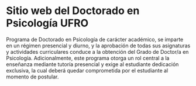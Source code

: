 # Sitio web del Doctorado en Psicología UFRO

Programa de Doctorado en Psicología de carácter académico, se imparte en un régimen presencial y diurno, y la aprobación de todas sus asignaturas y actividades curriculares conduce a la obtención del Grado de Doctor/a en Psicología. Adicionalmente, este programa otorga un rol central a la enseñanza mediante tutoría presencial y exige al estudiante dedicación exclusiva, la cual deberá quedar comprometida por el estudiante al momento de postular.


